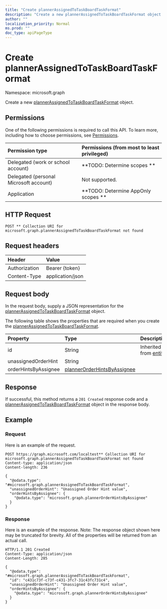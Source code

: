 ```yaml
---
title: "Create plannerAssignedToTaskBoardTaskFormat"
description: "Create a new plannerAssignedToTaskBoardTaskFormat object."
author: ""
localization_priority: Normal
ms.prod: ""
doc_type: apiPageType
---
```


# Create plannerAssignedToTaskBoardTaskFormat

Namespace: microsoft.graph

Create a new [plannerAssignedToTaskBoardTaskFormat](../resources/plannerassignedtotaskboardtaskformat.md) object.

## Permissions
One of the following permissions is required to call this API. To learn more, including how to choose permissions, see [Permissions](/concepts/permissions-reference.md).

|Permission type|Permissions (from most to least privileged)|
|:---|:---|
|Delegated (work or school account)|**TODO: Determine scopes **|
|Delegated (personal Microsoft account)|Not supported.|
|Application|**TODO: Determine AppOnly scopes **|

## HTTP Request
<!-- {
  "blockType": "ignored"
}
-->
``` http
POST ** Collection URI for microsoft.graph.plannerAssignedToTaskBoardTaskFormat not found
```

## Request headers
|Header|Value|
|:---|:---|
|Authorization|Bearer {token}|
|Content-Type|application/json|

## Request body
In the request body, supply a JSON representation for the [plannerAssignedToTaskBoardTaskFormat](../resources/plannerassignedtotaskboardtaskformat.md) object.

The following table shows the properties that are required when you create the [plannerAssignedToTaskBoardTaskFormat](../resources/plannerassignedtotaskboardtaskformat.md).

|Property|Type|Description|
|:---|:---|:---|
|id|String| Inherited from [entity](../resources/entity.md)|
|unassignedOrderHint|String||
|orderHintsByAssignee|[plannerOrderHintsByAssignee](../resources/plannerorderhintsbyassignee.md)||



## Response
If successful, this method returns a `201 Created` response code and a [plannerAssignedToTaskBoardTaskFormat](../resources/plannerassignedtotaskboardtaskformat.md) object in the response body.

## Example

### Request
Here is an example of the request.
<!-- {
  "blockType": "request",
  "name": "create_plannerassignedtotaskboardtaskformat_from_"
}
-->
``` http
POST https://graph.microsoft.com/localtest** Collection URI for microsoft.graph.plannerAssignedToTaskBoardTaskFormat not found
Content-type: application/json
Content-length: 236

{
  "@odata.type": "#microsoft.graph.plannerAssignedToTaskBoardTaskFormat",
  "unassignedOrderHint": "Unassigned Order Hint value",
  "orderHintsByAssignee": {
    "@odata.type": "microsoft.graph.plannerOrderHintsByAssignee"
  }
}
```

### Response
Here is an example of the response. Note: The response object shown here may be truncated for brevity. All of the properties will be returned from an actual call.
<!-- {
  "blockType": "response",
  "truncated": true,
  "@odata.type": "microsoft.graph.plannerassignedtotaskboardtaskformat"
}
-->
``` http
HTTP/1.1 201 Created
Content-Type: application/json
Content-Length: 285

{
  "@odata.type": "#microsoft.graph.plannerAssignedToTaskBoardTaskFormat",
  "id": "c431c73f-c73f-c431-3fc7-31c43fc731c4",
  "unassignedOrderHint": "Unassigned Order Hint value",
  "orderHintsByAssignee": {
    "@odata.type": "microsoft.graph.plannerOrderHintsByAssignee"
  }
}
```


